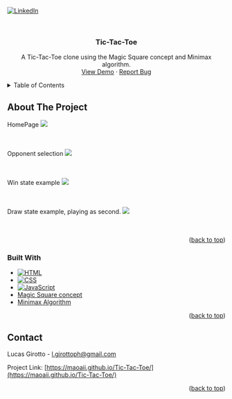 <!-- Improved compatibility of back to top link: See: https://github.com/othneildrew/Best-README-Template/pull/73 -->

<a name="readme-top"></a>

<!--
*** Thanks for checking out the Best-README-Template. If you have a suggestion
*** that would make this better, please fork the repo and create a pull request
*** or simply open an issue with the tag "enhancement".
*** Don't forget to give the project a star!
*** Thanks again! Now go create something AMAZING! :D
-->

[![LinkedIn][linkedin-shield]][linkedin-url]

<!-- PROJECT LOGO -->
<br />
<div align="center">

<h3 align="center">Tic-Tac-Toe</h3>

  <p align="center">
    A Tic-Tac-Toe clone using the Magic Square concept and Minimax algorithm.
    <br />
    <a href="https://maoaii.github.io/Tic-Tac-Toe/">View Demo</a>
    ·
    <a href="https://github.com/Maoaii/Tic-Tac-Toe/issues">Report Bug</a>
  </p>
</div>

<!-- TABLE OF CONTENTS -->
<details>
  <summary>Table of Contents</summary>
  <ol>
    <li>
      <a href="#about-the-project">About The Project</a>
      <ul>
        <li><a href="#built-with">Built With</a></li>
      </ul>
    </li>
    <li><a href="#license">License</a></li>
    <li><a href="#contact">Contact</a></li>
  </ol>
</details>

<!-- ABOUT THE PROJECT -->

## About The Project

HomePage
<img src="./img/screenshots/Homepage.png">
<br />
<br />
<br />

Opponent selection
<img src="./img/screenshots/OpponentSelection.png">
<br />
<br />
<br />

Win state example
<img src="./img/screenshots/WinState.png">
<br />
<br />
<br />

Draw state example, playing as second.
<img src="./img/screenshots/BotDraw.png">
<br />
<br />
<br />

<p align="right">(<a href="#readme-top">back to top</a>)</p>

### Built With

- [![HTML][html.com]][html-url]
- [![CSS][css.com]][css-url]
- [![JavaScript][javascript.com]][javascript-url]
- [Magic Square concept](https://en.wikipedia.org/wiki/Magic_square)
- [Minimax Algorithm](https://en.wikipedia.org/wiki/Minimax)

<p align="right">(<a href="#readme-top">back to top</a>)</p>


<!-- CONTACT -->

## Contact

Lucas Girotto - l.girottoph@gmail.com

Project Link: [https://maoaii.github.io/Tic-Tac-Toe/](https://maoaii.github.io/Tic-Tac-Toe/)

<p align="right">(<a href="#readme-top">back to top</a>)</p>

<!-- MARKDOWN LINKS & IMAGES -->
<!-- https://www.markdownguide.org/basic-syntax/#reference-style-links -->

[linkedin-shield]: https://img.shields.io/badge/-LinkedIn-black.svg?style=for-the-badge&logo=linkedin&colorB=555
[linkedin-url]: https://linkedin.com/in/lucas-girotto-4530b9233
[product-screenshot]: images/screenshot.png
[html.com]: https://img.shields.io/badge/HTML-orange?style=for-the-badge&&logoColor=white
[html-url]: https://developer.mozilla.org/en-US/docs/Web/HTML
[css.com]: https://img.shields.io/badge/CSS-blue?style=for-the-badge&&logoColor=white

[CSS-url]: [https://developer.mozilla.org/en-US/docs/Web/HTML](https://developer.mozilla.org/en-US/docs/Web/CSS)

[javascript.com]: https://img.shields.io/badge/JS-yellow?style=for-the-badge&&logoColor=white
[javascript-url]: https://developer.mozilla.org/en-US/docs/Web/JavaScript
[local_storage.com]: https://img.shields.io/badge/local_storage-grey?style=for-the-badge&&logoColor=white
[local_storage-url]: https://developer.mozilla.org/en-US/docs/Web/API/Web_Storage_API
